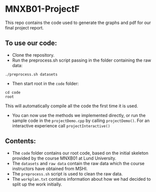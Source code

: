 # MNXB01-ProjectF
This repo contains the code used to generate the graphs and pdf for our final project report.

## To use our code:

 * Clone the repository.
 * Run the preprocess.sh script passing in the folder containing the raw data:
 ```
 ./preprocess.sh datasets
 ```
 * Then start root in the `code` folder:
 ```
 cd code
 root
 ```
 This will automatically compile all the code the first time it is used.
 * You can now use the methods we implemented directly, or run the sample code
 in the `projectDemo.cpp` by calling `projectDemo()`.
 For an interactive experience call `projectInteractive()`

## Contents:
 * The `code` folder contains our root code, based on the initial skeleton 
provided by the course MNXB01 at Lund University.
 * The `datasets` and `raw data`  contain the raw data which the course instructors
 have obtained from MSHI.
 * The `preprocess.sh` script is used to clean the raw data.
 * The `workplan.txt` contains information about how we had decided to split up 
 the work initially.

